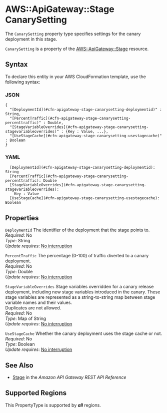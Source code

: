 # AWS::ApiGateway::Stage CanarySetting<a name="aws-properties-apigateway-stage-canarysetting"></a>

The `CanarySetting` property type specifies settings for the canary deployment in this stage\.

`CanarySetting` is a property of the [AWS::ApiGateway::Stage](https://docs.aws.amazon.com/AWSCloudFormation/latest/UserGuide/aws-resource-apigateway-stage.html) resource\.

## Syntax<a name="aws-properties-apigateway-stage-canarysetting-syntax"></a>

To declare this entity in your AWS CloudFormation template, use the following syntax:

### JSON<a name="aws-properties-apigateway-stage-canarysetting-syntax.json"></a>

```
{
  "[DeploymentId](#cfn-apigateway-stage-canarysetting-deploymentid)" : String,
  "[PercentTraffic](#cfn-apigateway-stage-canarysetting-percenttraffic)" : Double,
  "[StageVariableOverrides](#cfn-apigateway-stage-canarysetting-stagevariableoverrides)" : {Key : Value, ...},
  "[UseStageCache](#cfn-apigateway-stage-canarysetting-usestagecache)" : Boolean
}
```

### YAML<a name="aws-properties-apigateway-stage-canarysetting-syntax.yaml"></a>

```
  [DeploymentId](#cfn-apigateway-stage-canarysetting-deploymentid): String
  [PercentTraffic](#cfn-apigateway-stage-canarysetting-percenttraffic): Double
  [StageVariableOverrides](#cfn-apigateway-stage-canarysetting-stagevariableoverrides): 
    Key : Value
  [UseStageCache](#cfn-apigateway-stage-canarysetting-usestagecache): Boolean
```

## Properties<a name="aws-properties-apigateway-stage-canarysetting-properties"></a>

`DeploymentId`  <a name="cfn-apigateway-stage-canarysetting-deploymentid"></a>
The identifier of the deployment that the stage points to\.  
*Required*: No  
*Type*: String  
*Update requires*: [No interruption](https://docs.aws.amazon.com/AWSCloudFormation/latest/UserGuide/using-cfn-updating-stacks-update-behaviors.html#update-no-interrupt)

`PercentTraffic`  <a name="cfn-apigateway-stage-canarysetting-percenttraffic"></a>
The percentage \(0\-100\) of traffic diverted to a canary deployment\.  
*Required*: No  
*Type*: Double  
*Update requires*: [No interruption](https://docs.aws.amazon.com/AWSCloudFormation/latest/UserGuide/using-cfn-updating-stacks-update-behaviors.html#update-no-interrupt)

`StageVariableOverrides`  <a name="cfn-apigateway-stage-canarysetting-stagevariableoverrides"></a>
Stage variables overridden for a canary release deployment, including new stage variables introduced in the canary\. These stage variables are represented as a string\-to\-string map between stage variable names and their values\.  
Duplicates are not allowed\.  
*Required*: No  
*Type*: Map of String  
*Update requires*: [No interruption](https://docs.aws.amazon.com/AWSCloudFormation/latest/UserGuide/using-cfn-updating-stacks-update-behaviors.html#update-no-interrupt)

`UseStageCache`  <a name="cfn-apigateway-stage-canarysetting-usestagecache"></a>
Whether the canary deployment uses the stage cache or not\.  
*Required*: No  
*Type*: Boolean  
*Update requires*: [No interruption](https://docs.aws.amazon.com/AWSCloudFormation/latest/UserGuide/using-cfn-updating-stacks-update-behaviors.html#update-no-interrupt)

## See Also<a name="aws-properties-apigateway-stage-canarysetting--seealso"></a>
+ [Stage](https://docs.aws.amazon.com/apigateway/api-reference/resource/stage/) in the *Amazon API Gateway REST API Reference*

## Supported Regions

This PropertyType is supported by ***all*** regions.
